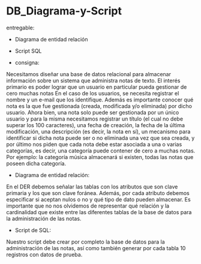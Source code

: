 # DB_Diagrama-y-Script

entregable:

* Diagrama de entidad relación
* Script SQL

* consigna:

Necesitamos diseñar una base de datos relacional para almacenar información sobre un sistema que administra notas de texto.
El interés primario es poder lograr que un usuario en particular pueda gestionar de cero muchas notas
En el caso de los usuarios, se necesita registrar el nombre y un e-mail que los identifique. 
Además es importante conocer qué nota es la que fue gestionada (creada, modificada y/o eliminada) por dicho usuario. 
Ahora bien, una nota solo puede ser gestionada por un único usuario y para la misma necesitamos registrar un título (el cual no debe superar los 100 caracteres), 
una fecha de creación, la fecha de la última modificación, una descripción (es decir, la nota en sí), 
un mecanismo para identificar si dicha nota puede ser o no eliminada una vez que sea creada, 
y por último nos piden que cada nota debe estar asociada a una o varias categorías, es decir, una categoría puede contener de cero a muchas notas.
Por ejemplo: la categoría música almacenará si existen, todas las notas que poseen dicha categoría.

* Diagrama de entidad relación:

En el DER debemos señalar las tablas con los atributos que son clave primaria y los que son clave foránea. 
Además, por cada atributo debemos especificar si aceptan nulos o no y qué tipo de dato pueden almacenar.
Es importante que no nos olvidemos de representar qué relación y la cardinalidad que existe entre las diferentes tablas 
de la base de datos para la administración de las notas.

* Script de SQL:

Nuestro script debe crear por completo la base de datos para la administración de las notas, así como también generar por cada tabla 10 registros con datos de prueba.
